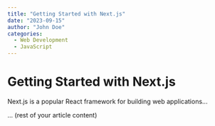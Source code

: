 ```yaml
---
title: "Getting Started with Next.js"
date: "2023-09-15"
author: "John Doe"
categories:
  - Web Development
  - JavaScript
---
```


# Getting Started with Next.js

Next.js is a popular React framework for building web applications...

... (rest of your article content)
